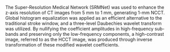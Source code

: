 The Super-Resolution Medical Network (SRMNet) was used to enhance the z-axis resolution of CT images from 5 mm to 1 mm, generating 1-mm NCCT. 
Global histogram equalization was applied as an efficient alternative to the traditional stroke window, and a three-level Daubechies wavelet transform was utilized. 
By nullifying the coefficient amplitudes in high-frequency sub-bands and preserving only the low-frequency components, a high-contrast image, referred to as the HCCT image, was produced through inverse transformation of these modified wavelet coefficients.
